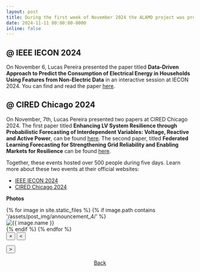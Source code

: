 ```yaml
---
layout: post
title: During the first week of November 2024 the ALAMO project was presented in two international events in Chicago, IL, USA.
date: 2024-11-11 00:00:00-0000
inline: false
---
```


## @ IEEE IECON 2024 ##

On November 6, Lucas Pereira presented the paper titled **Data-Driven Approach to Predict the Consumption of Electrical Energy in Households Using Features from Non-Electric Data** in an interactive session at IECON 2024. You can find and read the paper <a href="https://www.alspereira.info/pubs/iecon-2024/" target="_blank"> here</a>.

## @ CIRED Chicago 2024 ##

On November, 7th, Lucas Pereira presented two papers at CIRED Chicago 2024. The first paper titled **Enhancing LV System Resilience through Probabilistic Forecasting of Interdependent Variables: Voltage, Reactive and Active Power**, can be found <a href="https://www.alspereira.info/pubs/cired-chicago-2024-b/" target="_blank"> here</a>. The second paper, titled **Federated Learning Forecasting for Strengthening Grid Reliability and Enabling Markets for Resilience** can be found <a href="https://www.alspereira.info/pubs/cired-chicago-2024-a/" target="_blank"> here</a>.

Together, these events hosted over 500 people during five days. Learn more about these two events at their official websites:
- <a href="https://www.iecon-2024.org/" target="_blank"> IEEE IECON 2024 </a> 
- <a href="https://cired2024chicago.org/" target="_blank"> CIRED Chicago 2024 </a>


<!-- Change the folder inbetween the '' -->
**Photos**
<div class="gallery">
  {% for image in site.static_files %}
    {% if image.path contains '/assets/post_img/announcement_4/' %}
      <div class="gallery-item">
        <img src="{{ image.path | relative_url }}" alt="{{ image.name }}" onclick="showFullscreen(this)">
      </div>
    {% endif %}
  {% endfor %}
</div>


<!-- Code for the gallery -->

<!-- Can re-use the code, just change the folder -->


<div class="fullscreen-preview">
  <button type="button" class="close-button" onclick="hideFullscreen()">
    &times;
  </button>
  <button type="button" class="nav-button left-button" onclick="navigateFullscreen(-1)">
    &lt;
  </button>
  <img src="" alt="">
  <p class="subtitle"></p> <!-- Element to display the subtitle -->
  <button type="button" class="nav-button right-button" onclick="navigateFullscreen(1)">
    &gt;
  </button>
</div>

<!-- End of the Gallery with full-screen preview -->

<br/>
<div style="width:100%; text-align:center">
<a href="#" onclick="window.history.back()">Back</a>
</div>